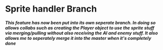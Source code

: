 # Sprite handler Branch

##### This feature has now been put into its own seperate branch. In doing so allows collabs such as creating the Player object to use the sprite stuff via merging/pulling without also receiving the AI and enemy stuff. It also allows me to seperately merge it into the master when it's completely done